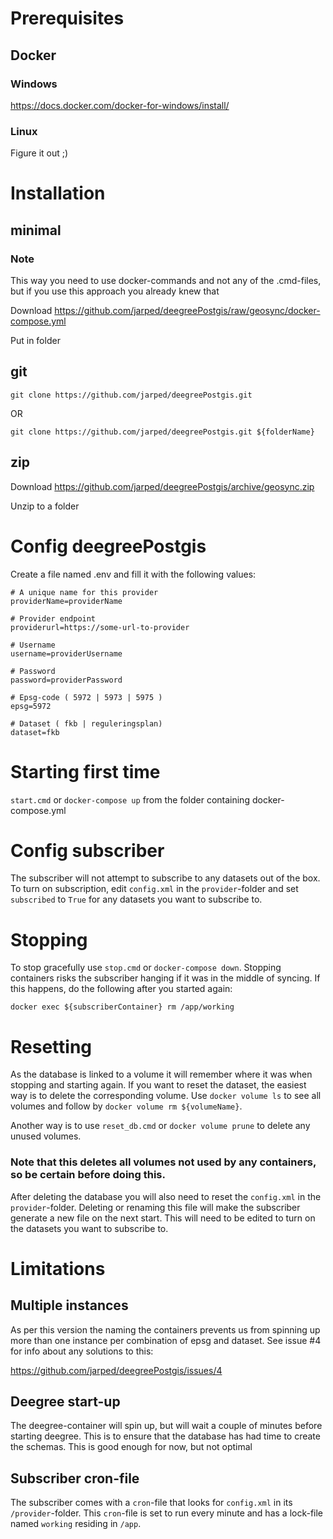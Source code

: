 # Prerequisites
## Docker
### Windows

https://docs.docker.com/docker-for-windows/install/

### Linux

Figure it out ;)

# Installation
## minimal
### Note
This way you need to use docker-commands and not any of the .cmd-files, but if you use this approach you already knew that

Download https://github.com/jarped/deegreePostgis/raw/geosync/docker-compose.yml

Put in folder

## git
``` 
git clone https://github.com/jarped/deegreePostgis.git
``` 
OR
``` 
git clone https://github.com/jarped/deegreePostgis.git ${folderName}
``` 

## zip

Download https://github.com/jarped/deegreePostgis/archive/geosync.zip

Unzip to a folder

# Config deegreePostgis

Create a file named .env and fill it with the following values:
``` 
# A unique name for this provider
providerName=providerName 

# Provider endpoint
providerurl=https://some-url-to-provider 

# Username
username=providerUsername 

# Password
password=providerPassword 

# Epsg-code ( 5972 | 5973 | 5975 )
epsg=5972 

# Dataset ( fkb | reguleringsplan)
dataset=fkb 
``` 

# Starting first time

```start.cmd``` or ```docker-compose up```  from the folder containing docker-compose.yml

# Config subscriber
The subscriber will not attempt to subscribe to any datasets out of the box. To turn on subscription, edit ```config.xml``` in the ```provider```-folder and set ```subscribed``` to ```True``` for any datasets you want to subscribe to.

# Stopping
To stop gracefully use ```stop.cmd``` or ```docker-compose down```. Stopping containers risks the subscriber hanging if it was in the middle of syncing. If this happens, do the following after you started again:
```
docker exec ${subscriberContainer} rm /app/working
```

# Resetting
As the database is linked to a volume it will remember where it was when stopping and starting again. If you want to reset the dataset, the easiest way is to delete the corresponding volume. Use ```docker volume ls``` to see all volumes and follow by ```docker volume rm ${volumeName}```.

Another way is to use ```reset_db.cmd``` or ```docker volume prune``` to delete any unused volumes.

### Note that this deletes all volumes not used by any containers, so be certain before doing this.

After deleting the database you will also need to reset the ```config.xml``` in the ```provider```-folder. Deleting or renaming this file will make the subscriber generate a new file on the next start. This will need to be edited to turn on the datasets you want to subscribe to.


# Limitations
## Multiple instances
As per this version the naming the containers prevents us from spinning up more than one instance per combination of epsg and dataset. See issue #4 for info about any solutions to this:

https://github.com/jarped/deegreePostgis/issues/4

## Deegree start-up
The deegree-container will spin up, but will wait a couple of minutes before starting deegree. This is to ensure that the database has had time to create the schemas. This is good enough for now, but not optimal

## Subscriber cron-file
The subscriber comes with a ```cron```-file that looks for ```config.xml``` in its ```/provider```-folder. This ```cron```-file is set to run every minute and has a lock-file named ```working``` residing in ```/app```.
